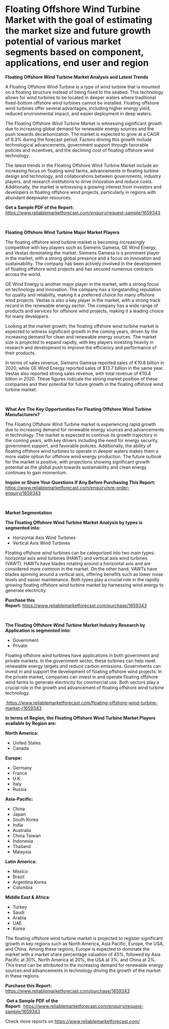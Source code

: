 <p><h1>Floating Offshore Wind Turbine Market with the goal of estimating the market size and future growth potential of various market segments based on component, applications, end user and region</h1></p><p><strong>Floating Offshore Wind Turbine Market Analysis and Latest Trends</strong></p>
<p><p>A Floating Offshore Wind Turbine is a type of wind turbine that is mounted on a floating structure instead of being fixed to the seabed. This technology allows for wind turbines to be located in deeper waters where traditional fixed-bottom offshore wind turbines cannot be installed. Floating offshore wind turbines offer several advantages, including higher energy yield, reduced environmental impact, and easier deployment in deep waters.</p><p>The Floating Offshore Wind Turbine Market is witnessing significant growth due to increasing global demand for renewable energy sources and the push towards decarbonization. The market is expected to grow at a CAGR of 6.3% during the forecast period. Factors driving this growth include technological advancements, government support through favorable policies and incentives, and the declining cost of floating offshore wind technology.</p><p>The latest trends in the Floating Offshore Wind Turbine Market include an increasing focus on floating wind farms, advancements in floating turbine design and technology, and collaborations between governments, industry players, and research institutions to drive innovation and reduce costs. Additionally, the market is witnessing a growing interest from investors and developers in floating offshore wind projects, particularly in regions with abundant deepwater resources.</p></p>
<p><strong>Get a Sample PDF of the Report:&nbsp;</strong> <a href="https://www.reliablemarketforecast.com/enquiry/request-sample/1659343">https://www.reliablemarketforecast.com/enquiry/request-sample/1659343</a></p>
<p>&nbsp;</p>
<p><strong>Floating Offshore Wind Turbine Major Market Players</strong></p>
<p><p>The floating offshore wind turbine market is becoming increasingly competitive with key players such as Siemens Gamesa, GE Wind Energy, and Vestas dominating the market. Siemens Gamesa is a prominent player in the market, with a strong global presence and a focus on innovation and sustainability. The company has been actively involved in the development of floating offshore wind projects and has secured numerous contracts across the world.</p><p>GE Wind Energy is another major player in the market, with a strong focus on technology and innovation. The company has a longstanding reputation for quality and reliability, making it a preferred choice for many offshore wind projects. Vestas is also a key player in the market, with a strong track record in the renewable energy sector. The company has a wide range of products and services for offshore wind projects, making it a leading choice for many developers.</p><p>Looking at the market growth, the floating offshore wind turbine market is expected to witness significant growth in the coming years, driven by the increasing demand for clean and renewable energy sources. The market size is projected to expand rapidly, with key players investing heavily in research and development to improve the efficiency and performance of their products.</p><p>In terms of sales revenue, Siemens Gamesa reported sales of €10.8 billion in 2020, while GE Wind Energy reported sales of $13.7 billion in the same year. Vestas also reported strong sales revenue, with total revenue of €10.4 billion in 2020. These figures indicate the strong market position of these companies and their potential for future growth in the floating offshore wind turbine market.</p></p>
<p>&nbsp;</p>
<p><strong>What Are The Key Opportunities For Floating Offshore Wind Turbine Manufacturers?</strong></p>
<p><p>The Floating Offshore Wind Turbine market is experiencing rapid growth due to increasing demand for renewable energy sources and advancements in technology. The market is expected to continue its growth trajectory in the coming years, with key drivers including the need for energy security, government support, and favorable policies. Additionally, the ability of floating offshore wind turbines to operate in deeper waters makes them a more viable option for offshore wind energy production. The future outlook for the market is positive, with projections showing significant growth potential as the global push towards sustainability and clean energy continues to gain momentum.</p></p>
<p><strong>Inquire or Share Your Questions If Any Before Purchasing This Report:</strong> <a href="https://www.reliablemarketforecast.com/enquiry/pre-order-enquiry/1659343">https://www.reliablemarketforecast.com/enquiry/pre-order-enquiry/1659343</a></p>
<p>&nbsp;</p>
<p><strong>Market Segmentation</strong></p>
<p><strong>The Floating Offshore Wind Turbine Market Analysis by types is segmented into:</strong></p>
<p><ul><li>Horizontal Axis Wind Turbines</li><li>Vertical Axis Wind Turbines</li></ul></p>
<p><p>Floating offshore wind turbines can be categorized into two main types: horizontal axis wind turbines (HAWT) and vertical axis wind turbines (VAWT). HAWTs have blades rotating around a horizontal axis and are considered more common in the market. On the other hand, VAWTs have blades spinning around a vertical axis, offering benefits such as lower noise levels and easier maintenance. Both types play a crucial role in the rapidly growing floating offshore wind turbine market by harnessing wind energy to generate electricity.</p></p>
<p><strong>Purchase this Report:&nbsp;</strong><a href="https://www.reliablemarketforecast.com/purchase/1659343">https://www.reliablemarketforecast.com/purchase/1659343</a></p>
<p>&nbsp;</p>
<p><strong>The Floating Offshore Wind Turbine Market Industry Research by Application is segmented into:</strong></p>
<p><ul><li>Government</li><li>Private</li></ul></p>
<p><p>Floating offshore wind turbines have applications in both government and private markets. In the government sector, these turbines can help meet renewable energy targets and reduce carbon emissions. Governments can invest in and support the development of floating offshore wind projects. In the private market, companies can invest in and operate floating offshore wind farms to generate electricity for commercial use. Both sectors play a crucial role in the growth and advancement of floating offshore wind turbine technology.</p></p>
<p><a href="https://www.reliablemarketforecast.com/floating-offshore-wind-turbine-market-r1659343">&nbsp;https://www.reliablemarketforecast.com/floating-offshore-wind-turbine-market-r1659343</a></p>
<p><strong>In terms of Region, the Floating Offshore Wind Turbine Market Players available by Region are:</strong></p>
<p>
    <p> <strong> North America: </strong>
        <ul>
            <li>United States</li>
            <li>Canada</li>
        </ul>
        </p> 
    <p> <strong> Europe: </strong>
        <ul>
            <li>Germany</li>
            <li>France</li>
            <li>U.K.</li>
            <li>Italy</li>
            <li>Russia</li>
        </ul>
        </p> 
    <p> <strong> Asia-Pacific: </strong>
        <ul>
            <li>China</li>
            <li>Japan</li>
            <li>South Korea</li>
            <li>India</li>
            <li>Australia</li>
            <li>China Taiwan</li>
            <li>Indonesia</li>
            <li>Thailand</li>
            <li>Malaysia</li>
        </ul>
        </p> 
    <p> <strong> Latin America: </strong>
        <ul>
            <li>Mexico</li>
            <li>Brazil</li>
            <li>Argentina Korea</li>
            <li>Colombia</li>
        </ul>
        </p> 
    <p> <strong> Middle East & Africa: </strong>
        <ul>
            <li>Turkey</li>
            <li>Saudi</li>
            <li>Arabia</li>
            <li>UAE</li>
            <li>Korea</li>
        </ul>
    </p>
    </p>
<p><p>The floating offshore wind turbine market is projected to register significant growth in key regions such as North America, Asia Pacific, Europe, the USA, and China. Among these regions, Europe is expected to dominate the market with a market share percentage valuation of 45%, followed by Asia Pacific at 30%, North America at 20%, the USA at 3%, and China at 2%. This trend can be attributed to the increasing demand for renewable energy sources and advancements in technology driving the growth of the market in these regions.</p></p>
<p><strong>Purchase this Report: </strong><a href="https://www.reliablemarketforecast.com/purchase/1659343">https://www.reliablemarketforecast.com/purchase/1659343</a></p>
<p>&nbsp;<strong>Get a Sample PDF of the Report:&nbsp;&nbsp;</strong><a href="https://www.reliablemarketforecast.com/enquiry/request-sample/1659343">https://www.reliablemarketforecast.com/enquiry/request-sample/1659343</a></p>
<p><strong></strong></p>
<p>Check more reports on <a href="https://www.reliablemarketforecast.com/">https://www.reliablemarketforecast.com/</a></p>